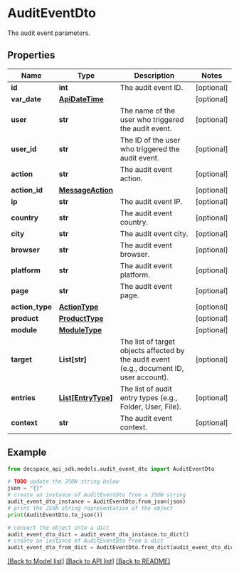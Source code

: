 # AuditEventDto
The audit event parameters.

## Properties

Name | Type | Description | Notes
------------ | ------------- | ------------- | -------------
**id** | **int** | The audit event ID. | [optional] 
**var_date** | [**ApiDateTime**](ApiDateTime.md) |  | [optional] 
**user** | **str** | The name of the user who triggered the audit event. | [optional] 
**user_id** | **str** | The ID of the user who triggered the audit event. | [optional] 
**action** | **str** | The audit event action. | [optional] 
**action_id** | [**MessageAction**](MessageAction.md) |  | [optional] 
**ip** | **str** | The audit event IP. | [optional] 
**country** | **str** | The audit event country. | [optional] 
**city** | **str** | The audit event city. | [optional] 
**browser** | **str** | The audit event browser. | [optional] 
**platform** | **str** | The audit event platform. | [optional] 
**page** | **str** | The audit event page. | [optional] 
**action_type** | [**ActionType**](ActionType.md) |  | [optional] 
**product** | [**ProductType**](ProductType.md) |  | [optional] 
**module** | [**ModuleType**](ModuleType.md) |  | [optional] 
**target** | **List[str]** | The list of target objects affected by the audit event (e.g., document ID, user account). | [optional] 
**entries** | [**List[EntryType]**](EntryType.md) | The list of audit entry types (e.g., Folder, User, File). | [optional] 
**context** | **str** | The audit event context. | [optional] 

## Example

```python
from docspace_api_sdk.models.audit_event_dto import AuditEventDto

# TODO update the JSON string below
json = "{}"
# create an instance of AuditEventDto from a JSON string
audit_event_dto_instance = AuditEventDto.from_json(json)
# print the JSON string representation of the object
print(AuditEventDto.to_json())

# convert the object into a dict
audit_event_dto_dict = audit_event_dto_instance.to_dict()
# create an instance of AuditEventDto from a dict
audit_event_dto_from_dict = AuditEventDto.from_dict(audit_event_dto_dict)
```
[[Back to Model list]](../README.md#documentation-for-models) [[Back to API list]](../README.md#documentation-for-api-endpoints) [[Back to README]](../README.md)


